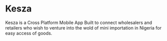 # Kesza

Kesza is a Cross Platform Mobile App Built to connect wholesalers and retailers who wish to venture into the wold of mini importation in Nigeria for easy access of goods.
